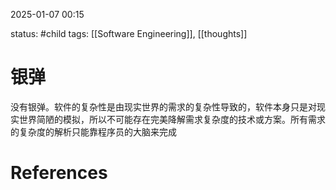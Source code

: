 2025-01-07    00:15

status: #child 
tags: [[Software Engineering]], [[thoughts]]


# 银弹

没有银弹。软件的复杂性是由现实世界的需求的复杂性导致的，软件本身只是对现实世界简陋的模拟，所以不可能存在完美降解需求复杂度的技术或方案。所有需求的复杂度的解析只能靠程序员的大脑来完成


# References
